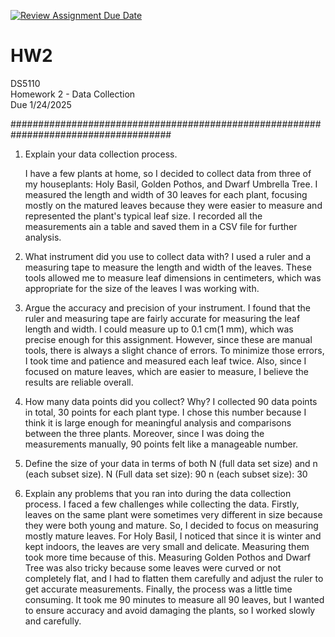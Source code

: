 [![Review Assignment Due Date](https://classroom.github.com/assets/deadline-readme-button-22041afd0340ce965d47ae6ef1cefeee28c7c493a6346c4f15d667ab976d596c.svg)](https://classroom.github.com/a/AV-xh9XP)
# HW2
DS5110  
Homework 2 - Data Collection  
Due 1/24/2025

#####################################################################################

1. Explain your data collection process.

    I have a few plants at home, so I decided to collect data from three of my houseplants: Holy Basil, Golden Pothos, and Dwarf Umbrella Tree. I measured the length and width of 30 leaves for each plant, focusing mostly on the matured leaves because they were easier to measure and represented the plant's typical leaf size. I recorded all the measurements ain a table and saved them in a CSV file for further analysis.

2. What instrument did you use to collect data with?
    I used a ruler and a measuring tape to measure the length and width of the leaves. These tools allowed me to measure leaf dimensions in centimeters, which was appropriate for the size of the leaves I was working with.

3. Argue the accuracy and precision of your instrument.
    I found that the ruler and measuring tape are fairly accurate for measuring the leaf length and width. I could measure up to 0.1 cm(1 mm), which was precise enough for this assignment.
    However, since these are manual tools, there is always a slight chance of errors. To minimize those errors, I took time and patience and measured each leaf twice. Also, since I focused on mature leaves, which are easier to measure, I believe the results are reliable overall.

4. How many data points did you collect? Why?
    I collected 90 data points in total, 30 points for each plant type. I chose this number because I think it is large enough for meaningful analysis and comparisons between the three plants. Moreover, since I was doing the measurements manually, 90 points felt like a manageable number.

5. Define the size of your data in terms of both N (full data set size) and n (each subset size).
    N (Full data set size): 90
    n (each subset size): 30

6. Explain any problems that you ran into during the data collection process.
    I faced a few challenges while collecting the data. Firstly, leaves on the same plant were sometimes very different in size because they were both young and mature. So, I decided to focus on measuring mostly mature leaves.
    For Holy Basil, I noticed that since it is winter and kept indoors, the leaves are very small and delicate. Measuring them took more time because of this.
    Measuring Golden Pothos and Dwarf Tree was also tricky because some leaves were curved or not completely flat, and I had to flatten them carefully and adjust the ruler to get accurate measurements.
    Finally, the process was a little time consuming. It took me 90 minutes to measure all 90 leaves, but I wanted to ensure accuracy and avoid damaging the plants, so I worked slowly and carefully.


